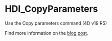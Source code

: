 # HDI_CopyParameters

Use the Copy parameters command (4D v19 R5)

Find more information on the [blog post](https://blog.4d.com/a-seamless-way-to-manage-parameters/).

